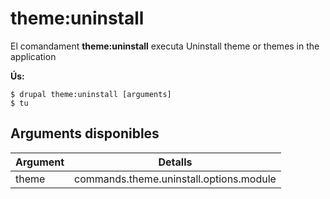 # theme:uninstall
El comandament **theme:uninstall** executa Uninstall theme or themes in the application

**Ús:**
```
$ drupal theme:uninstall [arguments] 
$ tu  
```

## Arguments disponibles
Argument | Detalls
---------|-------------
theme | commands.theme.uninstall.options.module
